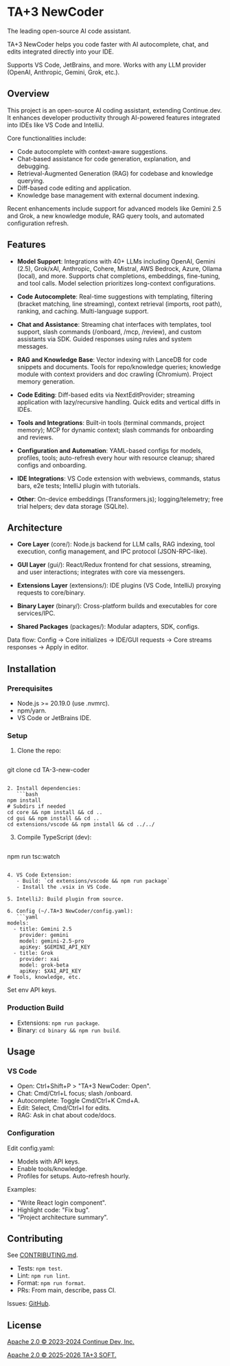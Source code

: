 # TA+3 NewCoder

The leading open-source AI code assistant.

TA+3 NewCoder helps you code faster with AI autocomplete, chat, and edits integrated directly into your IDE.

Supports VS Code, JetBrains, and more. Works with any LLM provider (OpenAI, Anthropic, Gemini, Grok, etc.).

## Overview

This project is an open-source AI coding assistant, extending Continue.dev. It enhances developer productivity through AI-powered features integrated into IDEs like VS Code and IntelliJ.

Core functionalities include:
- Code autocomplete with context-aware suggestions.
- Chat-based assistance for code generation, explanation, and debugging.
- Retrieval-Augmented Generation (RAG) for codebase and knowledge querying.
- Diff-based code editing and application.
- Knowledge base management with external document indexing.

Recent enhancements include support for advanced models like Gemini 2.5 and Grok, a new knowledge module, RAG query tools, and automated configuration refresh.

## Features

- **Model Support**: Integrations with 40+ LLMs including OpenAI, Gemini (2.5), Grok/xAI, Anthropic, Cohere, Mistral, AWS Bedrock, Azure, Ollama (local), and more. Supports chat completions, embeddings, fine-tuning, and tool calls. Model selection prioritizes long-context configurations.

- **Code Autocomplete**: Real-time suggestions with templating, filtering (bracket matching, line streaming), context retrieval (imports, root path), ranking, and caching. Multi-language support.

- **Chat and Assistance**: Streaming chat interfaces with templates, tool support, slash commands (/onboard, /mcp, /review), and custom assistants via SDK. Guided responses using rules and system messages.

- **RAG and Knowledge Base**: Vector indexing with LanceDB for code snippets and documents. Tools for repo/knowledge queries; knowledge module with context providers and doc crawling (Chromium). Project memory generation.

- **Code Editing**: Diff-based edits via NextEditProvider; streaming application with lazy/recursive handling. Quick edits and vertical diffs in IDEs.

- **Tools and Integrations**: Built-in tools (terminal commands, project memory); MCP for dynamic context; slash commands for onboarding and reviews.

- **Configuration and Automation**: YAML-based configs for models, profiles, tools; auto-refresh every hour with resource cleanup; shared configs and onboarding.

- **IDE Integrations**: VS Code extension with webviews, commands, status bars, e2e tests; IntelliJ plugin with tutorials.

- **Other**: On-device embeddings (Transformers.js); logging/telemetry; free trial helpers; dev data storage (SQLite).

## Architecture

- **Core Layer** (core/): Node.js backend for LLM calls, RAG indexing, tool execution, config management, and IPC protocol (JSON-RPC-like).

- **GUI Layer** (gui/): React/Redux frontend for chat sessions, streaming, and user interactions; integrates with core via messengers.

- **Extensions Layer** (extensions/): IDE plugins (VS Code, IntelliJ) proxying requests to core/binary.

- **Binary Layer** (binary/): Cross-platform builds and executables for core services/IPC.

- **Shared Packages** (packages/): Modular adapters, SDK, configs.

Data flow: Config → Core initializes → IDE/GUI requests → Core streams responses → Apply in editor.

## Installation

### Prerequisites
- Node.js >= 20.19.0 (use .nvmrc).
- npm/yarn.
- VS Code or JetBrains IDE.

### Setup
1. Clone the repo:
   ```bash
git clone <repo-url>
cd TA-3-new-coder
```

2. Install dependencies:
   ```bash
npm install
# Subdirs if needed
cd core && npm install && cd ..
cd gui && npm install && cd ..
cd extensions/vscode && npm install && cd ../../
```

3. Compile TypeScript (dev):
   ```bash
npm run tsc:watch
```

4. VS Code Extension:
   - Build: `cd extensions/vscode && npm run package`
   - Install the .vsix in VS Code.

5. IntelliJ: Build plugin from source.

6. Config (~/.TA+3 NewCoder/config.yaml):
   ```yaml
models:
  - title: Gemini 2.5
    provider: gemini
    model: gemini-2.5-pro
    apiKey: $GEMINI_API_KEY
  - title: Grok
    provider: xai
    model: grok-beta
    apiKey: $XAI_API_KEY
# Tools, knowledge, etc.
```
Set env API keys.

### Production Build
- Extensions: `npm run package`.
- Binary: `cd binary && npm run build`.

## Usage

### VS Code
- Open: Ctrl+Shift+P > \"TA+3 NewCoder: Open\".
- Chat: Cmd/Ctrl+L focus; slash /onboard.
- Autocomplete: Toggle Cmd/Ctrl+K Cmd+A.
- Edit: Select, Cmd/Ctrl+I for edits.
- RAG: Ask in chat about code/docs.

### Configuration
Edit config.yaml:
- Models with API keys.
- Enable tools/knowledge.
- Profiles for setups.
Auto-refresh hourly.

Examples:
- \"Write React login component\".
- Highlight code: \"Fix bug\".
- \"Project architecture summary\".

## Contributing

See [CONTRIBUTING.md](CONTRIBUTING.md).

- Tests: `npm test`.
- Lint: `npm run lint`.
- Format: `npm run format`.
- PRs: From main, describe, pass CI.

Issues: [GitHub](.github/ISSUE_TEMPLATE).

## License

[Apache 2.0 © 2023-2024 Continue Dev, Inc.](LICENSE)

[Apache 2.0 © 2025-2026 TA+3 SOFT.](LICENSE)
